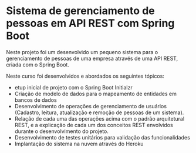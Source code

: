 # Sistema de gerenciamento de pessoas em API REST com Spring Boot
Neste projeto foi um desenvolvido um pequeno sistema para o gerenciamento de pessoas de uma empresa através de uma API REST, criada com o Spring Boot.

Neste curso foi desenvolvidos e abordados os seguintes tópicos:

<ul> 
  <li>etup inicial de projeto com o Spring Boot Initialzr</li>
  <li>Criação de modelo de dados para o mapeamento de entidades em bancos de dados</li>
  <li>Desenvolvimento de operações de gerenciamento de usuários (Cadastro, leitura, atualização e remoção de pessoas de um sistema).</li>
  <li>Relação de cada uma das operações acima com o padrão arquitetural REST, e a explicação de cada um dos conceitos REST envolvidos durante o desenvolvimento do projeto.</li>
  <li>Desenvolvimento de testes unitários para validação das funcionalidades</li>
  <li>Implantação do sistema na nuvem através do Heroku</li>
</ul>
